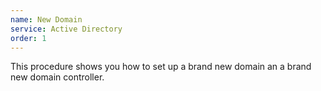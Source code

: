 ```yaml
---
name: New Domain
service: Active Directory
order: 1
---
```

This procedure shows you how to set up a brand new domain an a brand new domain controller.